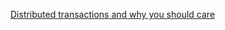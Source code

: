 [Distributed transactions and why you should care](https://towardsdatascience.com/distributed-transactions-and-why-you-should-care-116b6da8d72)